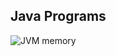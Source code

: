 ## Java Programs

![JVM memory](https://blog.jamesdbloom.com/images_2013_11_17_17_56/JVM_Internal_Architecture_small.png)